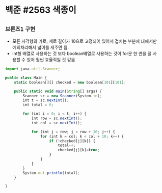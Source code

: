 # 백준 #2563 색종이
`브론즈1` `구현`
---
- 모든 사각형의 가로, 세로 길이가 10으로 고정되어 있어서 겹치는 부분에 대해서만 예외처리해서 넓이를 세주면 됨.
- int형 배열로 사용하는 것 보다 boolean배열로 사용하는 것이 for문 한 번을 덜 사용할 수 있어 훨씬 효율적일 것 같음

```jsx
import java.util.Scanner;

public class Main {
	static boolean[][] checked = new boolean[101][101];

	public static void main(String[] args) {
		Scanner sc = new Scanner(System.in);
		int t = sc.nextInt();
		int total = 0;

		for (int i = 0; i < t; i++) {
			int row = sc.nextInt();
			int col = sc.nextInt();

			for (int j = row; j < row + 10; j++) {
				for (int k = col; k < col + 10; k++) {
					if (!checked[j][k]) {
						total++;
						checked[j][k]=true;
					}
				}
			}
		}
		System.out.println(total);
	}

}
```
